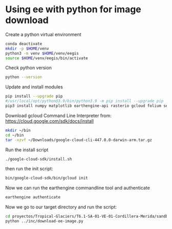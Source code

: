 # Using ee with python for image download

Create a python virtual environment
```sh
conda deactivate
mkdir -p $HOME/venv
python3 -m venv $HOME/venv/eegis
source $HOME/venv/eegis/bin/activate
```


Check python version
```sh
python --version
```

Update and install modules
```sh
pip install --upgrade pip
#/usr/local/opt/python@3.9/bin/python3.9 -m pip install --upgrade pip
pip3 install numpy matplotlib earthengine-api rasterio gcloud folium selenium


```


Download gcloud Command Line Interpreter from: https://cloud.google.com/sdk/docs/install

```sh
mkdir ~/bin
cd ~/bin
tar -xzvf ~/Downloads/google-cloud-cli-447.0.0-darwin-arm.tar.gz
```

Run the install script

```sh
./google-cloud-sdk/install.sh
```

then run the init script:

```sh
bin/google-cloud-sdk/bin/gcloud init
```
Now we can run the earthengine commandline tool and authenticate
```sh
earthengine authenticate
```

Now we go to our target directory and run the script:

```sh
cd proyectos/Tropical-Glaciers/T6.1-SA-01-VE-01-Cordillera-Merida/sandbox 
python ../inc/download-ee-image.py

```
